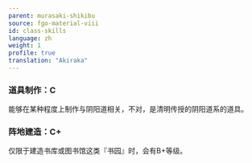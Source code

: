 ```yaml
---
parent: murasaki-shikibu
source: fgo-material-viii
id: class-skills
language: zh
weight: 1
profile: true
translation: "Akiraka"
---
```


### 道具制作：C

能够在某种程度上制作与阴阳道相关，不对，是清明传授的阴阳道系的道具。

### 阵地建造：C+

仅限于建造书库或图书馆这类『书园』时，会有B+等级。
